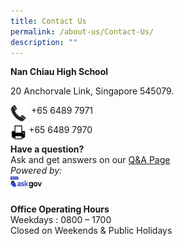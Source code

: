 ```yaml
---
title: Contact Us
permalink: /about-us/Contact-Us/
description: ""
---
```

**Nan Chiau High School**

20 Anchorvale Link, Singapore 545079.  
  
<img src="/images/phone.png" style="width:5%;float:left">&nbsp;&nbsp;+65 6489 7971  
		 
<img src="/images/print.png" style="width:5%;float:left">&nbsp;+65 6489 7970 
		 
**Have a question?**
<br>Ask and get answers on our <a href="go.ask.gov.sg/nchs">Q&amp;A Page</a> 
<br>
*Powered by:* 
<br><img style="width:10%;float:left" src="/images/logo-askgov.png">

<br>

**Office Operating Hours**<br>
Weekdays : 0800 – 1700  
Closed on Weekends &amp; Public Holidays
